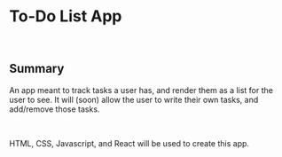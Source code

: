 <h1>To-Do List App</h1>
<br>
<h2>Summary</h2>
<p>An app meant to track tasks a user has, and render them as a list for the user to see. It will (soon) allow the user to write their own tasks, and add/remove those tasks.</p>
<br>
<p>HTML, CSS, Javascript, and React will be used to create this app.<p>
